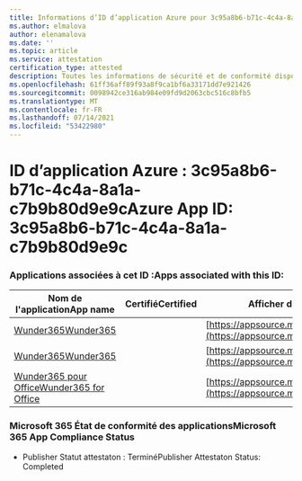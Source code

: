 ```yaml
---
title: Informations d’ID d’application Azure pour 3c95a8b6-b71c-4c4a-8a1a-c7b9b80d9e9c
ms.author: elmalova
author: elenamalova
ms.date: ''
ms.topic: article
ms.service: attestation
certification_type: attested
description: Toutes les informations de sécurité et de conformité disponibles pour 3c95a8b6-b71c-4c4a-8a1a-c7b9b80d9e9c.
ms.openlocfilehash: 61ff36aff89f93a8f9ca1bf6a33171dd7e921426
ms.sourcegitcommit: 0098942ce316ab984e09fd9d2063cbc516c8bfb5
ms.translationtype: MT
ms.contentlocale: fr-FR
ms.lasthandoff: 07/14/2021
ms.locfileid: "53422980"
---
```

# <a name="azure-app-id-3c95a8b6-b71c-4c4a-8a1a-c7b9b80d9e9c"></a><span data-ttu-id="78ff6-103">ID d’application Azure : 3c95a8b6-b71c-4c4a-8a1a-c7b9b80d9e9c</span><span class="sxs-lookup"><span data-stu-id="78ff6-103">Azure App ID: 3c95a8b6-b71c-4c4a-8a1a-c7b9b80d9e9c</span></span>


### <a name="apps-associated-with-this-id"></a><span data-ttu-id="78ff6-104">Applications associées à cet ID :</span><span class="sxs-lookup"><span data-stu-id="78ff6-104">Apps associated with this ID:</span></span>
| <span data-ttu-id="78ff6-105">**Nom de l'application**</span><span class="sxs-lookup"><span data-stu-id="78ff6-105">**App name**</span></span> | <span data-ttu-id="78ff6-106">**Certifié**</span><span class="sxs-lookup"><span data-stu-id="78ff6-106">**Certified**</span></span> | <span data-ttu-id="78ff6-107">**Afficher dans AppSource**</span><span class="sxs-lookup"><span data-stu-id="78ff6-107">**View in AppSource**</span></span> |
|-|-|-|
| [<span data-ttu-id="78ff6-108">Wunder365</span><span class="sxs-lookup"><span data-stu-id="78ff6-108">Wunder365</span></span>](https://docs.microsoft.com/en-us/microsoft-365-app-certification/forward/WA200000742) |  | [https://appsource.microsoft.com/product/office/WA200000742](https://appsource.microsoft.com/product/office/WA200000742) |
| [<span data-ttu-id="78ff6-109">Wunder365</span><span class="sxs-lookup"><span data-stu-id="78ff6-109">Wunder365</span></span>](https://docs.microsoft.com/en-us/microsoft-365-app-certification/forward/WA200000391) |  | [https://appsource.microsoft.com/product/office/WA200000391](https://appsource.microsoft.com/product/office/WA200000391) |
| [<span data-ttu-id="78ff6-110">Wunder365 pour Office</span><span class="sxs-lookup"><span data-stu-id="78ff6-110">Wunder365 for Office</span></span>](https://docs.microsoft.com/en-us/microsoft-365-app-certification/forward/WA200001529) |  | [https://appsource.microsoft.com/product/office/WA200001529](https://appsource.microsoft.com/product/office/WA200001529) |

### <a name="microsoft-365-app-compliance-status"></a><span data-ttu-id="78ff6-111">Microsoft 365 État de conformité des applications</span><span class="sxs-lookup"><span data-stu-id="78ff6-111">Microsoft 365 App Compliance Status</span></span>
- <span data-ttu-id="78ff6-112">Publisher Statut attestaton : Terminé</span><span class="sxs-lookup"><span data-stu-id="78ff6-112">Publisher Attestaton Status: Completed</span></span>
